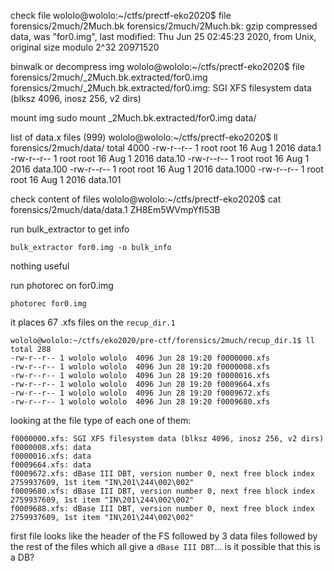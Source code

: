 check file
wololo@wololo:~/ctfs/prectf-eko2020$ file forensics/2much/2Much.bk 
forensics/2much/2Much.bk: gzip compressed data, was "for0.img", last modified: Thu Jun 25 02:45:23 2020, from Unix, original size modulo 2^32 20971520

binwalk or decompress img
wololo@wololo:~/ctfs/prectf-eko2020$ file forensics/2much/_2Much.bk.extracted/for0.img
forensics/2much/_2Much.bk.extracted/for0.img: SGI XFS filesystem data (blksz 4096, inosz 256, v2 dirs)


mount img
sudo mount _2Much.bk.extracted/for0.img data/

list of data.x files (999)
wololo@wololo:~/ctfs/prectf-eko2020$ ll forensics/2much/data/
total 4000
-rw-r--r-- 1 root root 16 Aug  1  2016 data.1
-rw-r--r-- 1 root root 16 Aug  1  2016 data.10
-rw-r--r-- 1 root root 16 Aug  1  2016 data.100
-rw-r--r-- 1 root root 16 Aug  1  2016 data.1000
-rw-r--r-- 1 root root 16 Aug  1  2016 data.101

check content of files
wololo@wololo:~/ctfs/prectf-eko2020$ cat forensics/2much/data/data.1
ZH8Em5WVmpYfl53B



run bulk_extractor to get info

```
bulk_extractor for0.img -o bulk_info
```
nothing useful


run photorec on for0.img
```
photorec for0.img
```

it places 67 .xfs files on the `recup_dir.1`
```
wololo@wololo:~/ctfs/eko2020/pre-ctf/forensics/2much/recup_dir.1$ ll
total 288
-rw-r--r-- 1 wololo wololo  4096 Jun 28 19:20 f0000000.xfs
-rw-r--r-- 1 wololo wololo  4096 Jun 28 19:20 f0000008.xfs
-rw-r--r-- 1 wololo wololo  4096 Jun 28 19:20 f0000016.xfs
-rw-r--r-- 1 wololo wololo  4096 Jun 28 19:20 f0009664.xfs
-rw-r--r-- 1 wololo wololo  4096 Jun 28 19:20 f0009672.xfs
-rw-r--r-- 1 wololo wololo  4096 Jun 28 19:20 f0009680.xfs
```

looking at the file type of each one of them:
```
f0000000.xfs: SGI XFS filesystem data (blksz 4096, inosz 256, v2 dirs)
f0000008.xfs: data
f0000016.xfs: data
f0009664.xfs: data
f0009672.xfs: dBase III DBT, version number 0, next free block index 2759937609, 1st item "IN\201\244\002\002"
f0009680.xfs: dBase III DBT, version number 0, next free block index 2759937609, 1st item "IN\201\244\002\002"
f0009688.xfs: dBase III DBT, version number 0, next free block index 2759937609, 1st item "IN\201\244\002\002"
```

first file looks like the header of the FS
followed by 3 data files
followed by the rest of the files which all give a `dBase III DBT`... is it possible that this is a DB?
